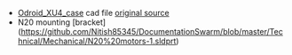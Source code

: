 * [Odroid_XU4_case](https://github.com/Swarm-IITKgp/DocumentationSwarm/tree/master/Technical/Mechanical/Odroid_XU4_Case) cad file [original source](https://www.thingiverse.com/thing:1192297/files)
* N20 mounting [bracket] (https://github.com/Nitish85345/DocumentationSwarm/blob/master/Technical/Mechanical/N20%20motors-1.sldprt)
